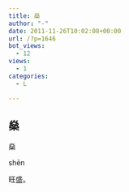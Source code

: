 ```yaml
---
title: 燊
author: "-"
date: 2011-11-26T10:02:08+00:00
url: /?p=1646
bot_views:
  - 12
views:
  - 1
categories:
  - L

---
```

## 燊
燊
  
shēn
  
旺盛。